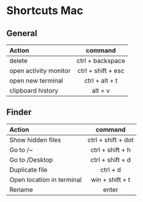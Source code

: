 # Shortcuts Mac 
## General 
|	Action	|	command 
| :---        |    :----:   
| delete | ctrl + backspace
| open activity monitor | ctrl + shift + esc
| open new terminal | ctrl + alt + t 
| clipboard history | alt + v


## Finder
|	Action	|	command 
| :---        |    :----:   
| Show hidden files	|	ctrl + shift + dot	
| Go to /~	|	ctrl + shift + h 
| Go to /Desktop |	ctrl + shift + d
| Duplicate file	|	ctrl + d 
| Open location in terminal |  win + shift + t
| Rename | enter 

